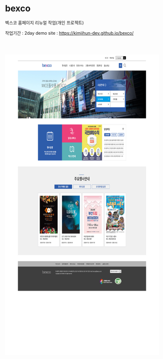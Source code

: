 # bexco

벡스코 홈페이지 리뉴얼 작업(개인 프로젝트)

작업기간 : 2day
demo site : https://kimjihun-dev.github.io/bexco/

<br><br>

<img src="https://github.com/kimjihun-dev/bexco/blob/master/bexco_re.jpg" width="640" height="983">
